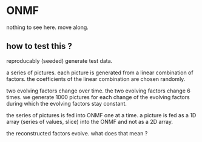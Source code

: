 # ONMF

nothing to see here. move along.

## how to test this ?

reproducably (seeded) generate test data.

a series of pictures.
each picture is generated from a linear combination of factors.
the coefficients of the linear combination are chosen randomly.

two evolving factors change over time.
the two evolving factors change 6 times.
we generate 1000 pictures for each change of the evolving factors
during which the evolving factors stay constant.

the series of pictures is fed into ONMF one at a time.
a picture is fed as a 1D array (series of values, slice) into the ONMF
and not as a 2D array.


the reconstructed factors evolve. what does that mean ?
